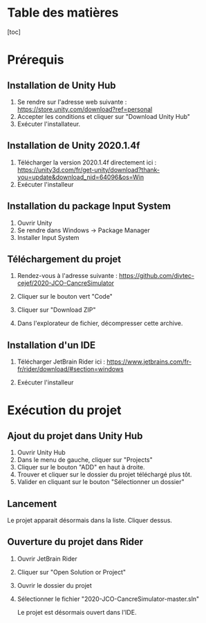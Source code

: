 # Table des matières

[toc]

# Prérequis

## Installation de Unity Hub

1. Se rendre sur l'adresse web suivante : https://store.unity.com/download?ref=personal
2. Accepter les conditions et cliquer sur "Download Unity Hub"
3. Exécuter l'installateur.

## Installation de Unity 2020.1.4f

1. Télécharger la version 2020.1.4f directement ici : https://unity3d.com/fr/get-unity/download?thank-you=update&download_nid=64096&os=Win
2. Exécuter l'installeur

## Installation du package Input System

1. Ouvrir Unity
2. Se rendre dans Windows -> Package Manager
3. Installer Input System

## Téléchargement du projet

1. Rendez-vous à l'adresse suivante : https://github.com/divtec-cejef/2020-JCO-CancreSimulator

2. Cliquer sur le bouton vert "Code"
3. Cliquer sur "Download ZIP"
4. Dans l'explorateur de fichier, décompresser cette archive.


## Installation d'un IDE

1. Télécharger JetBrain Rider ici : https://www.jetbrains.com/fr-fr/rider/download/#section=windows

2. Exécuter l'installeur
   

# Exécution du projet

## Ajout du projet dans Unity Hub

1. Ouvrir Unity Hub 
2. Dans le menu de gauche, cliquer sur "Projects"
3. Cliquer sur le bouton "ADD" en haut à droite.
4. Trouver et cliquer sur le dossier du projet téléchargé plus tôt.
5. Valider en cliquant sur le bouton "Sélectionner un dossier"

## Lancement

Le projet apparait désormais dans la liste. Cliquer dessus.

## Ouverture du projet dans Rider

1. Ouvrir JetBrain Rider
2. Cliquer sur "Open Solution or Project"

3. Ouvrir le dossier du projet

4. Sélectionner le fichier "2020-JCO-CancreSimulator-master.sln"

   Le projet est désormais ouvert dans l'IDE.
